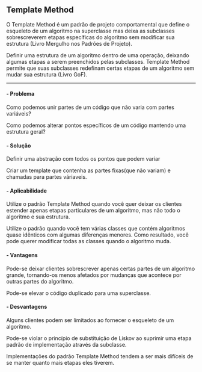 
## Template Method

O Template Method é um padrão de projeto comportamental que define o esqueleto de um algoritmo na superclasse mas deixa as subclasses sobrescreverem etapas específicas do algoritmo sem  modificar sua estrutura (Livro Mergulho nos Padrões de Projeto).

Definir uma estrutura de um algoritmo dentro de uma operação, deixando algumas etapas a serem preenchidos pelas subclasses.
Template Method permite que suas subclasses redefinam certas etapas de um algoritmo sem mudar sua estrutura (Livro GoF).

---
#### - Problema

Como podemos unir partes de um código que não varia com partes variáveis?  

Como podemos alterar pontos específicos de um código mantendo uma estrutura geral?


#### - Solução

Definir uma abstração com todos os pontos que podem variar

Criar um template que contenha as partes fixas(que não variam) e chamadas para partes váriaveis. 


#### - Aplicabilidade

Utilize o padrão Template Method quando você quer deixar os clientes estender apenas etapas particulares de um algoritmo, mas não todo o algoritmo e sua estrutura.

Utilize o padrão quando você tem várias classes que contém algoritmos quase idênticos com algumas diferenças menores. Como resultado, você pode querer modificar todas as classes quando o algoritmo muda.

#### - Vantagens

Pode-se deixar clientes sobrescrever apenas certas partes de um algoritmo grande, tornando-os menos afetados por mudanças que acontece por outras partes do algoritmo.

Pode-se elevar o código duplicado para uma superclasse.

#### - Desvantagens

Alguns clientes podem ser limitados ao fornecer o esqueleto de um algoritmo.

Pode-se violar o princípio de substituição de Liskov ao suprimir uma etapa padrão de implementação através da subclasse.

Implementações do padrão Template Method tendem a ser mais difíceis de se manter quanto mais etapas eles tiverem.

